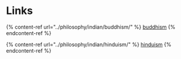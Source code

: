 # Links

{% content-ref url="../philosophy/indian/buddhism/" %}
[buddhism](../philosophy/indian/buddhism/)
{% endcontent-ref %}

{% content-ref url="../philosophy/indian/hinduism/" %}
[hinduism](../philosophy/indian/hinduism/)
{% endcontent-ref %}
